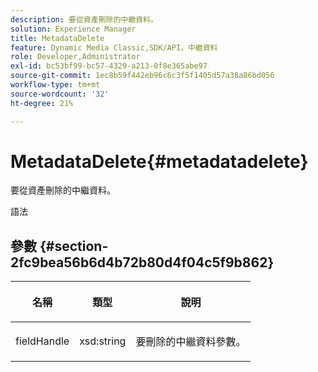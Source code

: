 ```yaml
---
description: 要從資產刪除的中繼資料。
solution: Experience Manager
title: MetadataDelete
feature: Dynamic Media Classic,SDK/API，中繼資料
role: Developer,Administrator
exl-id: bc53bf99-bc57-4329-a213-0f8e365abe97
source-git-commit: 1ec8b59f442eb96c6c3f5f1405d57a38a86bd056
workflow-type: tm+mt
source-wordcount: '32'
ht-degree: 21%

---
```


# MetadataDelete{#metadatadelete}

要從資產刪除的中繼資料。

語法

## 參數 {#section-2fc9bea56b6d4b72b80d4f04c5f9b862}

<table id="table_04100BB8ABD84EF68B0A7CE3AD946414"> 
 <thead> 
  <tr> 
   <th colname="col1" class="entry"> <p>名稱 </p> </th> 
   <th colname="col2" class="entry"> <p>類型 </p> </th> 
   <th colname="col3" class="entry"> <p>說明 </p> </th> 
  </tr> 
 </thead>
 <tbody> 
  <tr> 
   <td colname="col1"> <p><span class="codeph"><span class="varname"> fieldHandle</span></span> </p> </td> 
   <td colname="col2"> <span class="codeph"> xsd:string</span> </td> 
   <td colname="col3"> <p>要刪除的中繼資料參數。 </p> </td> 
  </tr> 
 </tbody> 
</table>

